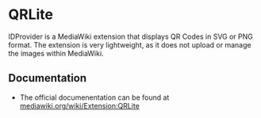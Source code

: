 # QRLite
IDProvider is a MediaWiki extension that displays QR Codes in SVG or PNG format.
The extension is very lightweight, as it does not upload or manage the images within MediaWiki.

## Documentation
* The official documenentation can be found at [mediawiki.org/wiki/Extension:QRLite](https://www.mediawiki.org/wiki/Extension:QRLite)
